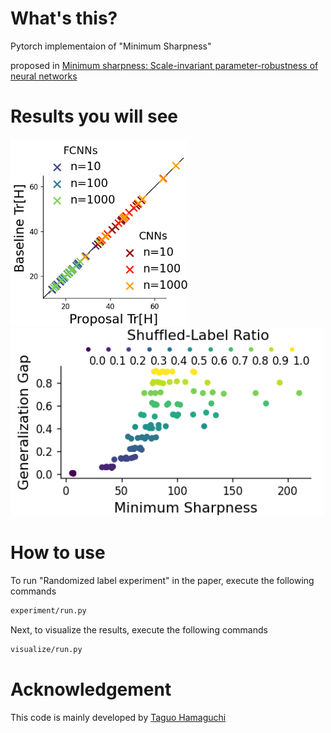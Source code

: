 # What's this?
Pytorch implementaion of "Minimum Sharpness"

proposed in [Minimum sharpness: Scale-invariant parameter-robustness of neural networks](https://arxiv.org/abs/2106.12612)

# Results you will see
<img src="https://github.com/ibayashi-hikaru/minimum-sharpness/blob/main/00-check-effective-calculation/VIEW/proposal-accuracy.png" height="300">            <img src="https://github.com/ibayashi-hikaru/minimum-sharpness/blob/main/02-sharpness-comparison/VIEW/model%3DLeNet/proposal-sharpness.png" height="300">

# How to use
 

To run "Randomized label experiment" in the paper, execute the following commands

```bash
experiment/run.py
```

Next, to visualize the results, execute the following commands

```bash
visualize/run.py
```

# Acknowledgement
This code is mainly developed by [Taguo Hamaguchi](https://takuo-h.github.io)
